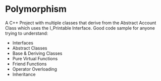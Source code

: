 # Polymorphism

A C++ Project with multiple classes that derive from the Abstract Account Class which uses the I_Printable Interface.
Good code sample for anyone trying to understand:
  - Interfaces
  - Abstract Classes
  - Base & Deriving Classes
  - Pure Virtual Functions
  - Friend Functions
  - Operator Overloading
  - Inheritance
